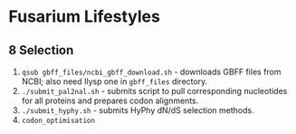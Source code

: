 # Fusarium Lifestyles

## 8 Selection

1. `qsub gbff_files/ncbi_gbff_download.sh` - downloads GBFF files from NCBI; also need Ilysp one in `gbff_files` directory.
2. `./submit_pal2nal.sh` - submits script to pull corresponding nucleotides for all proteins and prepares codon alignments.
3. `./submit_hyphy.sh` - submits HyPhy dN/dS selection methods.
4. `codon_optimisation`
